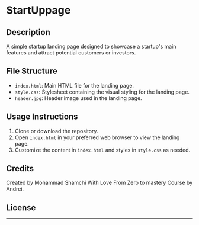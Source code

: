 # StartUppage

## Description

A simple startup landing page designed to showcase a startup's main features and attract potential customers or investors.

## File Structure

- `index.html`: Main HTML file for the landing page.
- `style.css`: Stylesheet containing the visual styling for the landing page.
- `header.jpg`: Header image used in the landing page.

## Usage Instructions

1. Clone or download the repository.
2. Open `index.html` in your preferred web browser to view the landing page.
3. Customize the content in `index.html` and styles in `style.css` as needed.

## Credits

Created by Mohammad Shamchi With Love From Zero to mastery Course by Andrei.

## License

---
